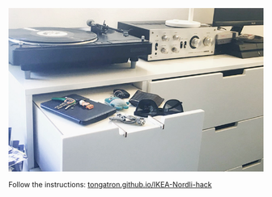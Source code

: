 ![Drawer](https://raw.githubusercontent.com/tongatron/IKEA-Nordli-hack/master/img/cassetto3.jpg)

Follow the instructions: [tongatron.github.io/IKEA-Nordli-hack](https://tongatron.github.io/IKEA-Nordli-hack/)

